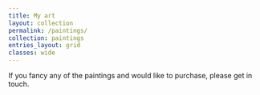 ```yaml
---
title: My art
layout: collection
permalink: /paintings/
collection: paintings
entries_layout: grid
classes: wide
---
```


If you fancy any of the paintings and would like to purchase, please get in touch. 

